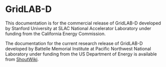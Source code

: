# GridLAB-D

This documentation is for the commercial release of GridLAB-D developed by Stanford University at SLAC National Accelerator Laboratory under funding from the California Energy Commission.

The documentation for the current research release of GridLAB-D developed by Battelle Memorial Institute at Pacific Northwest National Laboratory under funding from the US Department of Energy is available from [ShoutWiki](http://gridlab-d.shoutwiki.com/wiki/Main_Page).  

